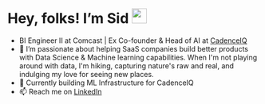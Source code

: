 # Hey, folks! I’m Sid <img src="https://raw.githubusercontent.com/MartinHeinz/MartinHeinz/master/wave.gif" width="30px">
-   BI Engineer II at Comcast | Ex Co-founder & Head of AI at [CadenceIQ](https://cadenceiq.ai/)
- 👀  I’m passionate about helping SaaS companies build better products with Data Science & Machine learning capabilities. When I'm not playing around with data, I'm hiking, capturing nature's raw and real, and indulging my love for seeing new places.
- 🌱    Currently building ML Infrastructure for CadenceIQ
- 📫    Reach me on [LinkedIn](https://www.linkedin.com/in/siddharth-singh-306b341a5/)


<!---
SidtheKidx/SidtheKidx is a ✨ special ✨ repository because its `README.md` (this file) appears on your GitHub profile.
You can click the Preview link to take a look at your changes.
--->

